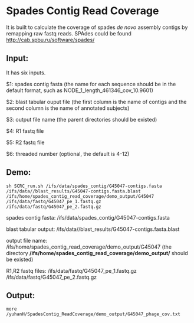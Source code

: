 # Spades Contig Read Coverage
It is built to calculate the coverage of spades *de novo* assembly contigs by remapping raw fastq reads. SPAdes could be found http://cab.spbu.ru/software/spades/


## Input:
It has six inputs.

$1: spades contig fasta (the name for each sequence should be in the default format, such as NODE_1_length_461346_cov_10.9601) 

$2: blast tabular ouput file (the first column is the name of contigs and the second column is the name of annotated subjects)

$3: output file name (the  parent directories should be existed)

$4: R1 fastq file

$5: R2 fastq file

$6: threaded number (optional, the default is 4-12)

## Demo:
```{bash eval=FALSE}
sh SCRC_run.sh /ifs/data/spades_contig/G45047-contigs.fasta  /ifs/data//blast_results/G45047-contigs.fasta.blast  /ifs/home/spades_contig_read_coverage/demo_output/G45047  /ifs/data/fastq/G45047_pe_1.fastq.gz  /ifs/data/fastq/G45047_pe_2.fastq.gz
```
spades contig fasta: /ifs/data/spades_contig/G45047-contigs.fasta 

blast tabular output: /ifs/data//blast_results/G45047-contigs.fasta.blast  

output file name: /ifs/home/spades_contig_read_coverage/demo_output/G45047 (the directory __/ifs/home/spades_contig_read_coverage/demo_output/__ should be existed)

R1,R2 fastq files:  /ifs/data/fastq/G45047_pe_1.fastq.gz     /ifs/data/fastq/G45047_pe_2.fastq.gz
## Output:
```{bash}
more /yuhanH/SpadesContig_ReadCoverage/demo_output/G45047_phage_cov.txt 
```
